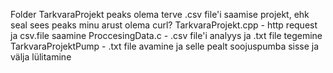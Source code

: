 Folder TarkvaraProjekt peaks olema terve .csv file'i saamise projekt, ehk seal sees peaks minu arust olema curl?
TarkvaraProjekt.cpp - http request ja csv.file saamine
ProccesingData.c - .csv file'i analyys ja .txt file tegemine
TarkvaraProjektPump - .txt file avamine ja selle pealt soojuspumba sisse ja välja lülitamine
